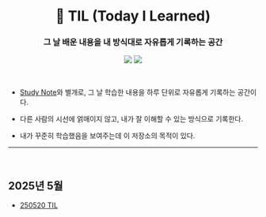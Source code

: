 <div align=center>

# 📝 TIL (Today I Learned)

### 그 날 배운 내용을 내 방식대로 자유롭게 기록하는 공간

<img src="https://img.shields.io/badge/since-2025.05-grey"></a>
<img src="https://img.shields.io/badge/author-SangYoonLee-skyblue"></a>

</div>

<br/>

- <a href="https://github.com/SangYoonLee1231/TIL_Study_Note">Study Note</a>와 별개로, 그 날 학습한 내용을 하루 단위로 자유롭게 기록하는 공간이다.

- 다른 사람의 시선에 얽매이지 않고, 내가 잘 이해할 수 있는 방식으로 기록한다.

- 내가 꾸준히 학습했음을 보여주는데 이 저장소의 목적이 있다.

---

<br/>

## 2025년 5월

- <a href="https://github.com/SangYoonLee1231/TIL_new/blob/main/2025/month05/250520.md">250520 TIL</a>
<!-- - <a href=""></a> -->

<br/>
